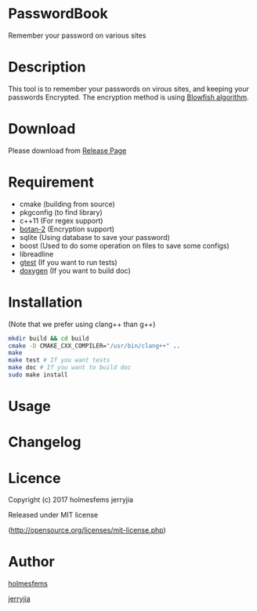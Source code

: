 PasswordBook
============
Remember your password on various sites

# Description

This tool is to remember your passwords on virous sites, and keeping your passwords Encrypted.
The encryption method is using [Blowfish algorithm](https://www.schneier.com/academic/blowfish/).

# Download

Please download from [Release Page](https://github.com/holmesfems/PasswordBook/releases)

# Requirement

* cmake (building from source)
* pkgconfig (to find library)
* c++11 (For regex support)
* [botan-2](https://github.com/randombit/botan) (Encryption support)
* sqlite (Using database to save your password)
* boost (Used to do some operation on files to save some configs)
* libreadline
* [gtest](https://github.com/google/googletest) (If you want to run tests)
* [doxygen](https://github.com/doxygen/doxygen) (If you want to build doc)

# Installation

(Note that we prefer using clang++ than g++)

```sh
mkdir build && cd build
cmake -D CMAKE_CXX_COMPILER="/usr/bin/clang++" ..
make
make test # If you want tests
make doc # If you want to build doc
sudo make install
```

# Usage

# Changelog

# Licence

Copyright (c) 2017 holmesfems jerryjia

Released under MIT license

(http://opensource.org/licenses/mit-license.php)

# Author

[holmesfems](https://github.com/holmesfems)

[jerryjia](https://github.com/jerryjiahaha)
